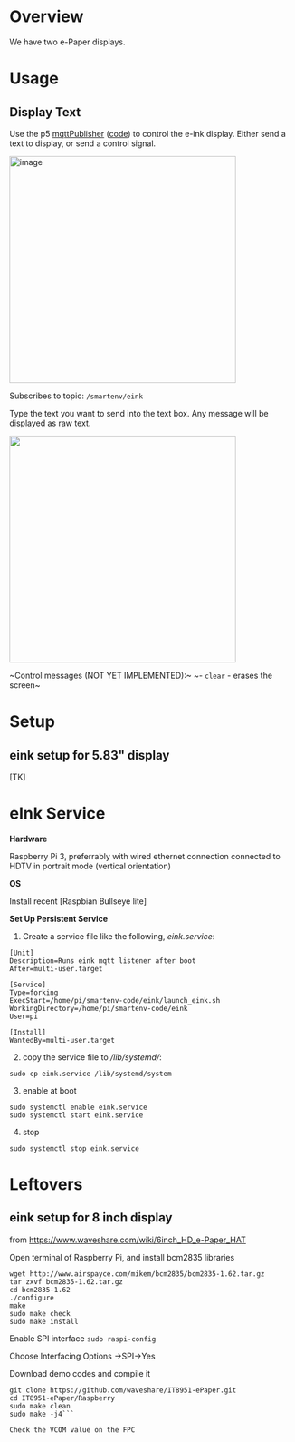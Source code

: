# Overview

We have two e-Paper displays.

# Usage

## Display Text
Use the p5 [mqttPublisher](https://editor.p5js.org/robert.twomey/full/CEXVmsCBS) ([code](https://editor.p5js.org/robert.twomey/sketches/CEXVmsCBS)) to control the e-ink display. Either send a text to display, or send a control signal.

<img width="400" alt="image" src="https://user-images.githubusercontent.com/1598545/159355224-c5c44b6b-7bd8-4f49-b820-eb147826e720.png">

Subscribes to topic: `/smartenv/eink`

Type the text you want to send into the text box. Any message will be displayed as raw text.

<kbd><img src="https://user-images.githubusercontent.com/1598545/159356401-4ce6f5f7-20c3-48b7-a156-64ba038e0577.png" width=400></kbd>


~Control messages (NOT YET IMPLEMENTED):~
~- `clear` - erases the screen~


# Setup
## eink setup for 5.83" display

[TK]

# eInk Service

__Hardware__

Raspberry Pi 3, preferrably with wired ethernet connection connected to HDTV in portrait mode (vertical orientation)

__OS__

Install recent [Raspbian Bullseye lite]

__Set Up Persistent Service__

1. Create a service file like the following, _eink.service_:
```
[Unit]
Description=Runs eink mqtt listener after boot
After=multi-user.target

[Service]
Type=forking
ExecStart=/home/pi/smartenv-code/eink/launch_eink.sh
WorkingDirectory=/home/pi/smartenv-code/eink
User=pi

[Install]
WantedBy=multi-user.target
```

2. copy the service file to _/lib/systemd/_:

```console
sudo cp eink.service /lib/systemd/system
```

3. enable at boot

```console
sudo systemctl enable eink.service
sudo systemctl start eink.service
```

4. stop
```console
sudo systemctl stop eink.service
```

# Leftovers

## eink setup for 8 inch display

from https://www.waveshare.com/wiki/6inch_HD_e-Paper_HAT

Open terminal of Raspberry Pi, and install bcm2835 libraries
```
wget http://www.airspayce.com/mikem/bcm2835/bcm2835-1.62.tar.gz
tar zxvf bcm2835-1.62.tar.gz
cd bcm2835-1.62
./configure
make
sudo make check
sudo make install
```

Enable SPI interface
`sudo raspi-config`

Choose Interfacing Options ->SPI->Yes

Download demo codes and compile it
```
git clone https://github.com/waveshare/IT8951-ePaper.git
cd IT8951-ePaper/Raspberry
sudo make clean
sudo make -j4```

Check the VCOM value on the FPC
